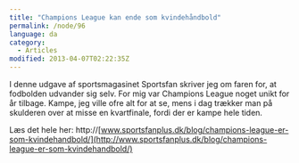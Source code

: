 ```yaml
---
title: "Champions League kan ende som kvindehåndbold"
permalink: /node/96
language: da
category:
  - Articles
modified: 2013-04-07T02:22:35Z
---
```


I denne udgave af sportsmagasinet Sportsfan skriver jeg om faren for, at fodbolden udvander sig selv. For mig var Champions League noget unikt for år tilbage. Kampe, jeg ville ofre alt for at se, mens i dag trækker man på skulderen over at misse en kvartfinale, fordi der er kampe hele tiden.

Læs det hele her: http://[www.sportsfanplus.dk/blog/champions-league-er-som-kvindehandbold/](http://www.sportsfanplus.dk/blog/champions-league-er-som-kvindehandbold/)
